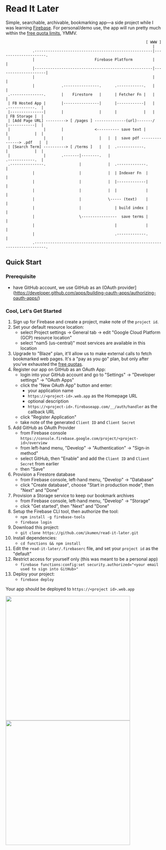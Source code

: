 # Read It Later
Simple, searchable, archivable, bookmarking app&mdash;a side project while I was learning [Firebase](//firebase.google.com). For personal/demo use, the app will run pretty much within the [free quota limits](https://firebase.google.com/docs/firestore/quotas#free-quota), YMMV.

```
                                                               [ WWW ]
                                                                  |
            .-----------------------------------------------------|---------------------. 
            |                           Firebase Platform         |                     |
            |-----------------------------------------------------|---------------------|
            |                                                     |                     |
            |            .----------------.      .------------.   |                     |
 .---------------.       |    Firestore   |      | Fetcher Fn |   |                     |
 | FB Hosted App |       |----------------|      |------------|   |     .------------.  |
 |---------------|       |                |      |            |   |     | FB Storage |  |
 | [Add Page URL] ---------> [ /pages ] --------------(url)-------/     |------------|  |
 |               |       |              <---------- save text |         |            |  |
 |               |       |                |   |  |  save pdf ---------------> .pdf   |  |
 | [Search Term] ----------> [ /terms ]   |   |  .------------.         |            |  |
 |               |       .-------|--------.   |                         .------------.  |
 .---------------.               |            |  .-------------.                        |
            |                    |            |  | Indexer Fn  |                        |
            |                    |            |  |-------------|                        |
            |                    |            |  |             |                        |
            |                    |            \----- (text)    |                        |
            |                    |               | build index |                        |
            |                    \----------------  save terms |                        |
            |                                    |             |                        |
            |                                    .-------------.                        |
            .---------------------------------------------------------------------------.
``` 

## Quick Start

### Prerequisite

* have GitHub account, we use GitHub as an (OAuth provider](https://developer.github.com/apps/building-oauth-apps/authorizing-oauth-apps/)

### Cool, Let's Get Started

1. Sign up for Firebase and create a project, make note of the `project id`.
1. Set your default resource location:
   * select Project settings -> General tab -> edit "Google Cloud Platform (GCP) resource location"
   * select "nam5 (us-central)" most services are available in this location
1. Upgrade to "Blaze" plan, it'll allow us to make external calls to fetch bookmarked web pages. It's a "pay as you go" plan, but only after you've exhausted the [free quotas](https://firebase.google.com/docs/firestore/quotas#free-quota).
1. Register our app on GitHub as an OAuth App:
   * login into your GitHub account and go to "Settings" -> "Developer settings" -> "OAuth Apps"
   * click the "New OAuth App" button and enter:
     - your application name
     - `https://<project-id>.web.app` as the Homepage URL
     - optional description
     - `https://<project-id>.firebaseapp.com/__/auth/handler` as the callback URL
   * click "Register Application"
   * take note of the generated `Client ID` and `Client Secret`
1. Add GitHub as OAuth Provider
   * from Firebase console `https://console.firebase.google.com/project/<project-id>/overview`
   * from left-hand menu, "Develop" -> "Authentication" -> "Sign-in method"
   * select GitHub, then "Enable" and add the `Client ID` and `Client Secret` from earlier
   * then "Save"
1. Provision a Firestore database
   * from Firebase console, left-hand menu, "Develop" -> "Database" 
   * click "Create database", choose "Start in production mode", then "Next" and "Done"
1. Provision a Storage service to keep our bookmark archives
   * from Firebase console, left-hand menu, "Develop" -> "Storage"
   * click "Get started", then "Next" and "Done"
1. Setup the Firebase CLI tool, then authorize the tool:
   * `npm install -g firebase-tools`
   * `firebase login`
1. Download this project: 
   * `git clone https://github.com/ikumen/read-it-later.git`
1. Install dependencies:
   * `cd functions && npm install`
1. Edit the `read-it-later/.firebaserc` file, and set your `project id` as the "default"
1. Restrict access for yourself only (this was meant to be a personal app)
   * `firebase functions:config:set security.authorized="<your email used to sign into GitHub>"`
1. Deploy your project:
   * `firebase deploy`

Your app should be deployed to `https://<project id>.web.app`

<img src="https://i.imgur.com/Axe1j80.png" width="400"> <img src="https://i.imgur.com/DPcpxdA.png" width="400">

